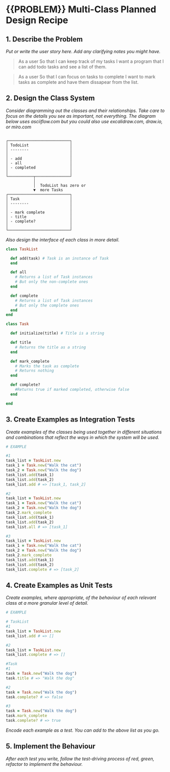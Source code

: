 # {{PROBLEM}} Multi-Class Planned Design Recipe

## 1. Describe the Problem

_Put or write the user story here. Add any clarifying notes you might have._

> As a user
> So that I can keep track of my tasks
> I want a program that I can add todo tasks and see a list of them.

> As a user
> So that I can focus on tasks to complete
> I want to mark tasks as complete and have them dissapear from the list.

## 2. Design the Class System

_Consider diagramming out the classes and their relationships. Take care to
focus on the details you see as important, not everything. The diagram below
uses asciiflow.com but you could also use excalidraw.com, draw.io, or miro.com_

```

┌───────────────────────────┐
│ TodoList                  │
│ --------                  │
│                           │
│ - add                     │
│ - all                     │
│ - completed               │
│                           │
└───────────┬───────────────┘
            │
            │  TodoList has zero or
            ▼  more Tasks
┌───────────────────────────┐
│ Task                      │
│ --------                  │
│                           │
│ - mark complete           │
│ - title                   │
│ - complete?               │
│                           │
└───────────────────────────┘

```

_Also design the interface of each class in more detail._

```ruby
class TaskList

  def add(task) # Task is an instance of Task
  end

  def all
    # Returns a list of Task instances
    # But only the non-complete ones
  end

  def complete
    # Returns a list of Task instances
    # But only the complete ones
  end
end

class Task

  def initialize(title) # Title is a string

  def title
    # Returns the title as a string
  end

  def mark_complete
    # Marks the task as complete
    # Returns nothing
  end

  def complete?
    #Returns true if marked completed, otherwise false
  end

end

```

## 3. Create Examples as Integration Tests

_Create examples of the classes being used together in different situations and
combinations that reflect the ways in which the system will be used._

```ruby
# EXAMPLE

#1
task_list = TaskList.new
task_1 = Task.new("Walk the cat")
task_2 = Task.new("Walk the dog")
task_list.add(task_1)
task_list.add(task_2)
task_list.add # => [task_1, task_2]

#2
task_list = TaskList.new
task_1 = Task.new("Walk the cat")
task_2 = Task.new("Walk the dog")
task_2.mark_complete
task_list.add(task_1)
task_list.add(task_2)
task_list.all # => [task_1]

#3
task_list = TaskList.new
task_1 = Task.new("Walk the cat")
task_2 = Task.new("Walk the dog")
task_2.mark_complete
task_list.add(task_1)
task_list.add(task_2)
task_list.complete # => [task_2]

```

## 4. Create Examples as Unit Tests

_Create examples, where appropriate, of the behaviour of each relevant class at
a more granular level of detail._

```ruby
# EXAMPLE

# TaskList
#1
task_list = TaskList.new
task_list.add # => []

#2
task_list = TaskList.new
task_list.complete # => []

#Task
#1
task = Task.new("Walk the dog")
task.title # => "Walk the dog"

#2
task = Task.new("Walk the dog")
task.complete? # => false

#3
task = Task.new("Walk the dog")
task.mark_complete
task.complete? # => true
```

_Encode each example as a test. You can add to the above list as you go._

## 5. Implement the Behaviour

_After each test you write, follow the test-driving process of red, green,
refactor to implement the behaviour._
